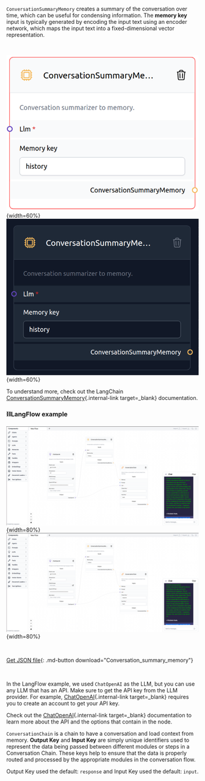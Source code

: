 `ConversationSummaryMemory` creates a summary of the conversation over time, which can be useful for condensing information. The **memory key** input is typically generated by encoding the input text using an encoder network, which maps the input text into a fixed-dimensional vector representation.

<br>

![Description](img/single_node/con_sum_mem.png#only-light){width=60%}
![Description](img/single_node/conv_sum_me2.png#only-dark){width=60%}

To understand more, check out the LangChain [ConversationSummaryMemory](https://python.langchain.com/en/latest/modules/memory/types/summary.html){.internal-link target=_blank} documentation.

### ⛓️LangFlow example
![Description](img/conversation-summary-memory.png#only-dark){width=80%}
![Description](img/conversation-summary-memory.png#only-light){width=80%}

<br>

[Get JSON file](data/Conversation_summary_memory.json){: .md-button download="Conversation_summary_memory"} 

<br>

In the LangFlow example, we used `ChatOpenAI` as the LLM, but you can use any LLM that has an API. Make sure to get the API key from the LLM provider. For example, [ChatOpenAI](https://platform.openai.com/){.internal-link target=_blank} requires you to create an account to get your API key.

Check out the [ChatOpenAI](https://platform.openai.com/docs/introduction/overview){.internal-link target=_blank} documentation to learn more about the API and the options that contain in the node.


`ConversationChain` is a chain to have a conversation and load context from memory. **Output Key** and **Input Key** are simply unique identifiers used to represent the data being passed between different modules or steps in a Conversation Chain. These keys help to ensure that the data is properly routed and processed by the appropriate modules in the conversation flow.

Output Key used the default: ``` response ``` and Input Key used the default: ``` input ```.